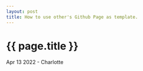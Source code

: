 ```yaml
---
layout: post
title: How to use other's Github Page as template.
---
```


{{ page.title }}
================

<p class="meta">Apr 13 2022 - Charlotte</p>

